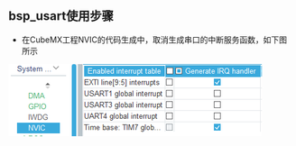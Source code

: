 ## bsp_usart使用步骤

- 在CubeMX工程NVIC的代码生成中，取消生成串口的中断服务函数，如下图所示

![不生成串口中断服务函数](README-IMG/不生成串口中断服务函数.png)
